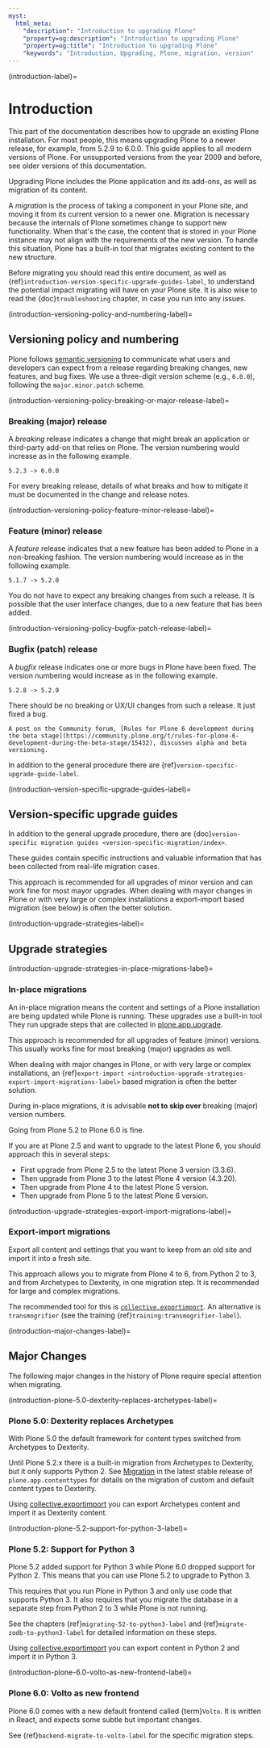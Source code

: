 ```yaml
---
myst:
  html_meta:
    "description": "Introduction to upgrading Plone"
    "property=og:description": "Introduction to upgrading Plone"
    "property=og:title": "Introduction to upgrading Plone"
    "keywords": "Introduction, Upgrading, Plone, migration, version"
---
```


(introduction-label)=

# Introduction

This part of the documentation describes how to upgrade an existing Plone installation.
For most people, this means upgrading Plone to a newer release, for example, from 5.2.9 to 6.0.0.
This guide applies to all modern versions of Plone.
For unsupported versions from the year 2009 and before, see older versions of this documentation.

Upgrading Plone includes the Plone application and its add-ons, as well as migration of its content.

A *migration* is the process of taking a component in your Plone site, and moving it from its current version to a newer one.
Migration is necessary because the internals of Plone sometimes change to support new functionality.
When that's the case, the content that is stored in your Plone instance may not align with the requirements of the new version.
To handle this situation, Plone has a built-in tool that migrates existing content to the new structure.

Before migrating you should read this entire document, as well as {ref}`introduction-version-specific-upgrade-guides-label`, to understand the potential impact migrating will have on your Plone site.
It is also wise to read the {doc}`troubleshooting` chapter, in case you run into any issues.


(introduction-versioning-policy-and-numbering-label)=

## Versioning policy and numbering

Plone follows [semantic versioning](https://semver.org/) to communicate what users and developers can expect from a release regarding breaking changes, new features, and bug fixes.
We use a three-digit version scheme (e.g., `6.0.0`), following the `major.minor.patch` scheme.

(introduction-versioning-policy-breaking-or-major-release-label)=

### Breaking (major) release

A _breaking_ release indicates a change that might break an application or third-party add-on that relies on Plone.
The version numbering would increase as in the following example.

````
5.2.3 -> 6.0.0
````

For every breaking release, details of what breaks and how to mitigate it must be documented in the change and release notes.


(introduction-versioning-policy-feature-minor-release-label)=

### Feature (minor) release

A _feature_ release indicates that a new feature has been added to Plone in a non-breaking fashion.
The version numbering would increase as in the following example.

````
5.1.7 -> 5.2.0
````

You do not have to expect any breaking changes from such a release.
It is possible that the user interface changes, due to a new feature that has been added.


(introduction-versioning-policy-bugfix-patch-release-label)=

### Bugfix (patch) release

A _bugfix_ release indicates one or more bugs in Plone have been fixed.
The version numbering would increase as in the following example.

````
5.2.8 -> 5.2.9
````

There should be no breaking or UX/UI changes from such a release.
It just fixed a bug.

```{seealso}
A post on the Community forum, [Rules for Plone 6 development during the beta stage](https://community.plone.org/t/rules-for-plone-6-development-during-the-beta-stage/15432), discusses alpha and beta versioning.
```

In addition to the general procedure there are {ref}`version-specific-upgrade-guide-label`.

(introduction-version-specific-upgrade-guides-label)=

## Version-specific upgrade guides

In addition to the general upgrade procedure, there are {doc}`version-specific migration guides <version-specific-migration/index>`.

These guides contain specific instructions and valuable information that has been collected from real-life migration cases.

This approach is recommended for all upgrades of minor version and can work fine for most mayor upgrades.
When dealing with mayor changes in Plone or with very large or complex installations a export-import based migration (see below) is often the better solution.

(introduction-upgrade-strategies-label)=

## Upgrade strategies


(introduction-upgrade-strategies-in-place-migrations-label)=

### In-place migrations

An in-place migration means the content and settings of a Plone installation are being updated while Plone is running.
These upgrades use a built-in tool
They run upgrade steps that are collected in [plone.app.upgrade](https://github.com/plone/plone.app.upgrade/).

This approach is recommended for all upgrades of feature (minor) versions.
This usually works fine for most breaking (major) upgrades as well.

When dealing with major changes in Plone, or with very large or complex installations, an {ref}`export-import <introduction-upgrade-strategies-export-import-migrations-label>` based migration is often the better solution.

During in-place migrations, it is advisable **not to skip over** breaking (major) version numbers.

Going from Plone 5.2 to Plone 6.0 is fine.

If you are at Plone 2.5 and want to upgrade to the latest Plone 6, you should approach this in several steps:

-   First upgrade from Plone 2.5 to the latest Plone 3 version (3.3.6).
-   Then upgrade from Plone 3 to the latest Plone 4 version (4.3.20).
-   Then upgrade from Plone 4 to the latest Plone 5 version.
-   Then upgrade from Plone 5 to the latest Plone 6 version.


(introduction-upgrade-strategies-export-import-migrations-label)=

### Export-import migrations

Export all content and settings that you want to keep from an old site and import it into a fresh site.

This approach allows you to migrate from Plone 4 to 6, from Python 2 to 3, and from Archetypes to Dexterity, in one migration step.
It is recommended for large and complex migrations.

The recommended tool for this is [`collective.exportimport`](https://github.com/collective/collective.exportimport).
An alternative is `transmogrifier` (see the training {ref}`training:transmogrifier-label`).


(introduction-major-changes-label)=

## Major Changes

The following major changes in the history of Plone require special attention when migrating.


(introduction-plone-5.0-dexterity-replaces-archetypes-label)=

### Plone 5.0: Dexterity replaces Archetypes

With Plone 5.0 the default framework for content types switched from Archetypes to Dexterity.

Until Plone 5.2.x there is a built-in migration from Archetypes to Dexterity, but it only supports Python 2.
See [Migration](https://pypi.org/project/plone.app.contenttypes/2.2.3/#migration) in the latest stable release of `plone.app.contenttypes` for details on the migration of custom and default content types to Dexterity.

Using [collective.exportimport](https://pypi.org/project/collective.exportimport/) you can export Archetypes content and import it as Dexterity content.


(introduction-plone-5.2-support-for-python-3-label)=

### Plone 5.2: Support for Python 3

Plone 5.2 added support for Python 3 while Plone 6.0 dropped support for Python 2.
This means that you can use Plone 5.2 to upgrade to Python 3.

This requires that you run Plone in Python 3 and only use code that supports Python 3.
It also requires that you migrate the database in a separate step from Python 2 to 3 while Plone is not running.

See the chapters {ref}`migrating-52-to-python3-label` and {ref}`migrate-zodb-to-python3-label` for detailed information on these steps.

Using [collective.exportimport](https://pypi.org/project/collective.exportimport/) you can export content in Python 2 and import it in Python 3.


(introduction-plone-6.0-volto-as-new-frontend-label)=

### Plone 6.0: Volto as new frontend

Plone 6.0 comes with a new default frontend called {term}`Volto`.
It is written in React, and expects some subtle but important changes.

See {ref}`backend-migrate-to-volto-label` for the specific migration steps.
